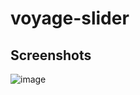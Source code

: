 # voyage-slider

## Screenshots

![image](https://github.com/devloop01/voyage-slider/blob/master/screenshots/Screenshot%20from%202020-06-18%2010-39-26.png)
